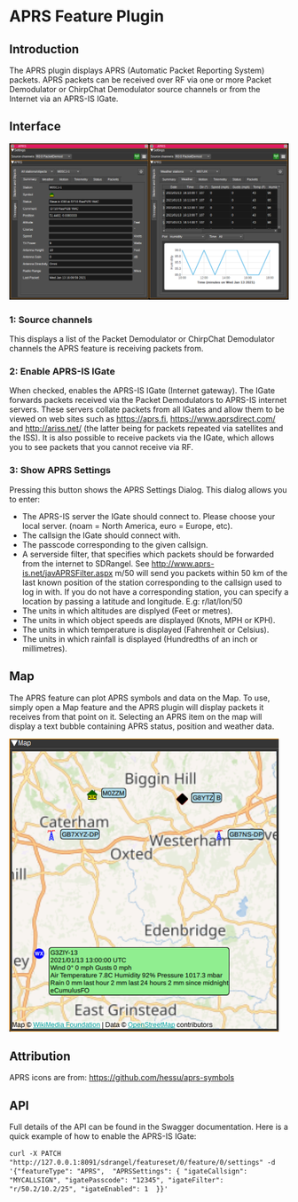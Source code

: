 <h1>APRS Feature Plugin</h1>

<h2>Introduction</h2>

The APRS plugin displays APRS (Automatic Packet Reporting System) packets. APRS packets can be received over RF via one or more Packet Demodulator or ChirpChat Demodulator source channels or from the Internet via an APRS-IS IGate.

<h2>Interface</h2>

![APRS feature plugin GUI](../../../doc/img/APRS_plugin.png)

<h3>1: Source channels</h3>

This displays a list of the Packet Demodulator or ChirpChat Demodulator channels the APRS feature is receiving packets from.

<h3>2: Enable APRS-IS IGate</h3>

When checked, enables the APRS-IS IGate (Internet gateway). The IGate forwards packets received via the Packet Demodulators to APRS-IS internet servers.
These servers collate packets from all IGates and allow them to be viewed on web sites such as https://aprs.fi, https://www.aprsdirect.com/ and http://ariss.net/ (the latter being for packets repeated via satellites and the ISS).
It is also possible to receive packets via the IGate, which allows you to see packets that you cannot receive via RF.

<h3>3: Show APRS Settings</h3>

Pressing this button shows the APRS Settings Dialog. This dialog allows you to enter:

* The APRS-IS server the IGate should connect to. Please choose your local server. (noam = North America, euro = Europe, etc).
* The callsign the IGate should connect with.
* The passcode corresponding to the given callsign.
* A serverside filter, that specifies which packets should be forwarded from the internet to SDRangel. See http://www.aprs-is.net/javAPRSFilter.aspx
m/50 will send you packets within 50 km of the last known position of the station corresponding to the callsign used to log in with.
If you do not have a corresponding station, you can specify a location by passing a latitude and longitude. E.g: r/lat/lon/50
* The units in which altitudes are displyed (Feet or metres).
* The units in which object speeds are displayed (Knots, MPH or KPH).
* The units in which temperature is displayed (Fahrenheit or Celsius).
* The units in which rainfall is displayed (Hundredths of an inch or millimetres).

<h2>Map</h2>

The APRS feature can plot APRS symbols and data on the Map. To use, simply open a Map feature and the APRS plugin will display packets it receives from that point on it.
Selecting an APRS item on the map will display a text bubble containing APRS status, position and weather data.

![APRS map](../../../doc/img/APRS_map.png)

<h2>Attribution</h2>

APRS icons are from: https://github.com/hessu/aprs-symbols

<h2>API</h2>

Full details of the API can be found in the Swagger documentation. Here is a quick example of how to enable the APRS-IS IGate:

    curl -X PATCH "http://127.0.0.1:8091/sdrangel/featureset/0/feature/0/settings" -d '{"featureType": "APRS",  "APRSSettings": { "igateCallsign": "MYCALLSIGN", "igatePasscode": "12345", "igateFilter": "r/50.2/10.2/25", "igateEnabled": 1  }}'
